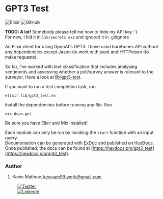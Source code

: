 # GPT3 Test
![Elixir](https://img.shields.io/badge/elixir-%234B275F.svg?style=for-the-badge&logo=elixir&logoColor=white)
![GitHub](https://img.shields.io/github/license/kevinam99/GPT3-First-Steps?color=blue)

   
**TODO: A lot!**
Somebody please tell me how to hide my API key :'(  
For now, I hid it in ```lib/secrets.exs``` and ignored it in .gitignore  

An Elixir client for using OpenAI's GPT3. I have used barebones API without any dependencies except Jason (to work with json) and HTTPoison (to make requests).

So far, I've worked with text classification that includes analysing sentiments and assessing whether a poll/survey answer is relevant to the surveyor. Have a look at [lib/gpt3-test](./lib/gpt3-test).

If you want to run a test completion task, run 
```console
elixir lib/gpt3_test.ex
```
Install the dependencies before running any file. Run
```console
mix deps.get
```

Be sure you have Elixir and Mix installed!

Each module can only be run by invoking the ```start``` function with an input query.  
Documentation can be generated with [ExDoc](https://github.com/elixir-lang/ex_doc)
and published on [HexDocs](https://hexdocs.pm). Once published, the docs can
be found at [https://hexdocs.pm/gpt3_test](https://hexdocs.pm/gpt3_test).

### Author
1. Kevin Mathew, <kevinam99.work@gmail.com>
    
    &nbsp; &nbsp; [![Twitter](https://img.shields.io/twitter/url/https/twitter.com/neverloquacious.svg?style=social&label=Follow%20%40neverloquacious)](https://twitter.com/neverloquacious)  
    &nbsp; &nbsp; [![LinkedIn](https://img.shields.io/badge/LinkedIn-0077B5?style=for-the-badge&logo=linkedin&logoColor=white)](linkedin.com/in/kevin-a-mathew)




